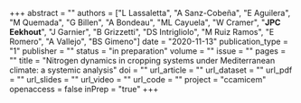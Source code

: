 +++
abstract = ""
authors = ["L Lassaletta", "A Sanz-Cobeña", "E Aguilera", "M Quemada", "G Billen", "A Bondeau", "ML Cayuela", "W Cramer", "**JPC Eekhout**", "J Garnier", "B Grizzetti", "DS Intrigliolo", "M Ruiz Ramos", "E Romero", "A Vallejo", "BS Gimeno"]
date = "2020-11-13"
publication_type = "1"
publisher = ""
status = "in preparation"
volume = ""
issue = ""
pages = ""
title = "Nitrogen dynamics in cropping systems under Mediterranean climate: a systemic analysis"
doi = ""
url_article = ""
url_dataset = ""
url_pdf = ""
url_slides = ""
url_video = ""
url_code = ""
project = "ccamicem"
openaccess = false
inPrep = "true"
+++